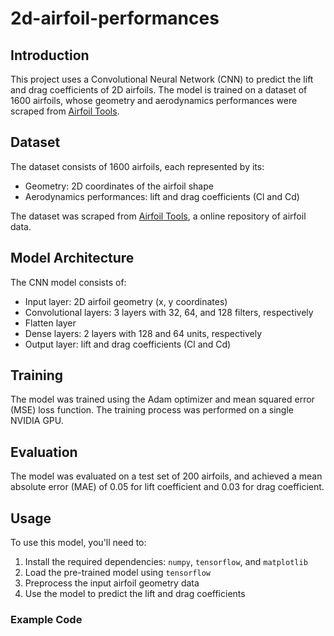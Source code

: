 # 2d-airfoil-performances

## Introduction

This project uses a Convolutional Neural Network (CNN) to predict the lift and drag coefficients of 2D airfoils. The model is trained on a dataset of 1600 airfoils, whose geometry and aerodynamics performances were scraped from [Airfoil Tools](http://airfoiltools.com/).

## Dataset

The dataset consists of 1600 airfoils, each represented by its:

* Geometry: 2D coordinates of the airfoil shape
* Aerodynamics performances: lift and drag coefficients (Cl and Cd)

The dataset was scraped from [Airfoil Tools](http://airfoiltools.com/), a online repository of airfoil data.

## Model Architecture

The CNN model consists of:

* Input layer: 2D airfoil geometry (x, y coordinates)
* Convolutional layers: 3 layers with 32, 64, and 128 filters, respectively
* Flatten layer
* Dense layers: 2 layers with 128 and 64 units, respectively
* Output layer: lift and drag coefficients (Cl and Cd)

## Training

The model was trained using the Adam optimizer and mean squared error (MSE) loss function. The training process was performed on a single NVIDIA GPU.

## Evaluation

The model was evaluated on a test set of 200 airfoils, and achieved a mean absolute error (MAE) of 0.05 for lift coefficient and 0.03 for drag coefficient.

## Usage

To use this model, you'll need to:

1. Install the required dependencies: `numpy`, `tensorflow`, and `matplotlib`
2. Load the pre-trained model using `tensorflow`
3. Preprocess the input airfoil geometry data
4. Use the model to predict the lift and drag coefficients

### Example Code
